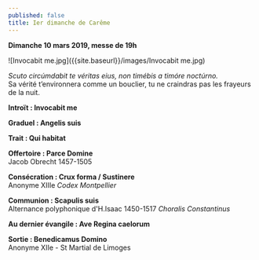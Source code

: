 ```yaml
---
published: false
title: Ier dimanche de Carême
---
```

**Dimanche 10 mars 2019, messe de 19h**  

![Invocabit me.jpg]({{site.baseurl}}/images/Invocabit me.jpg)

*Scuto circúmdabit te véritas eius, non timébis a timóre noctúrno.*  
Sa vérité t’environnera comme un bouclier, tu ne craindras pas les frayeurs de la nuit.

**Introït : Invocabit me**

**Graduel : Angelis suis**

**Trait : Qui habitat**

**Offertoire : Parce Domine**  
Jacob Obrecht 1457-1505

**Consécration : Crux forma / Sustinere**  
Anonyme XIIIe *Codex Montpellier*

**Communion : Scapulis suis**  
Alternance polyphonique d'H.Isaac 1450-1517 *Choralis Constantinus*

**Au dernier évangile : Ave Regina caelorum**  

**Sortie : Benedicamus Domino**  
Anonyme XIIe - St Martial de Limoges